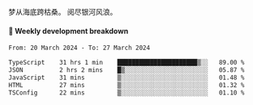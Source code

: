 梦从海底跨枯桑。
阅尽银河风浪。


#### 📝 Weekly development breakdown

<!--START_SECTION:waka-->

```txt
From: 20 March 2024 - To: 27 March 2024

TypeScript    31 hrs 1 min    ██████████████████████▒░░   89.00 %
JSON          2 hrs 2 mins    █▒░░░░░░░░░░░░░░░░░░░░░░░   05.87 %
JavaScript    31 mins         ▒░░░░░░░░░░░░░░░░░░░░░░░░   01.48 %
HTML          27 mins         ▒░░░░░░░░░░░░░░░░░░░░░░░░   01.32 %
TSConfig      22 mins         ▒░░░░░░░░░░░░░░░░░░░░░░░░   01.10 %
```

<!--END_SECTION:waka-->



